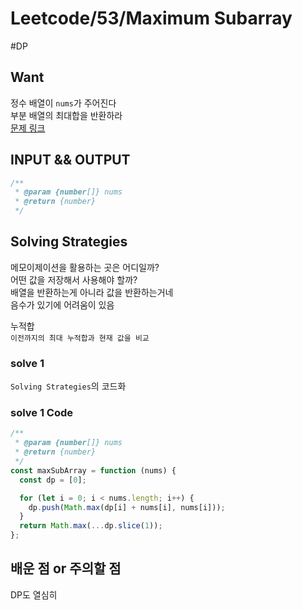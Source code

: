 # Leetcode/53/Maximum Subarray

#DP

## Want

정수 배열이 `nums`가 주어진다  
부분 배열의 최대합을 반환하라  
[문제 링크](https://leetcode.com/problems/maximum-subarray/)

## INPUT && OUTPUT

```js
/**
 * @param {number[]} nums
 * @return {number}
 */
```

## Solving Strategies

메모이제이션을 활용하는 곳은 어디일까?  
어떤 값을 저장해서 사용해야 할까?  
배열을 반환하는게 아니라 값을 반환하는거네  
음수가 있기에 어려움이 있음

누적합  
`이전까지의 최대 누적합과 현재 값을 비교`

### solve 1

`Solving Strategies`의 코드화

### solve 1 Code

```js
/**
 * @param {number[]} nums
 * @return {number}
 */
const maxSubArray = function (nums) {
  const dp = [0];

  for (let i = 0; i < nums.length; i++) {
    dp.push(Math.max(dp[i] + nums[i], nums[i]));
  }
  return Math.max(...dp.slice(1));
};
```

## 배운 점 or 주의할 점

DP도 열심히
